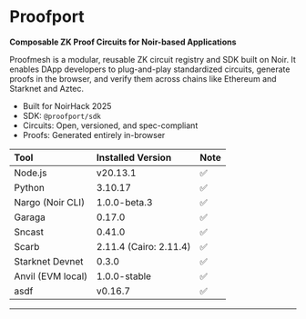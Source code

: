 # Proofport

**Composable ZK Proof Circuits for Noir-based Applications**

Proofmesh is a modular, reusable ZK circuit registry and SDK built on Noir.
It enables DApp developers to plug-and-play standardized circuits, generate proofs in the browser, and verify them across chains like Ethereum and Starknet and Aztec.

- Built for NoirHack 2025  
- SDK: `@proofport/sdk`  
- Circuits: Open, versioned, and spec-compliant  
- Proofs: Generated entirely in-browser

| Tool                | Installed Version  | Note |
|:--------------------|:-------------------|:-----|
| Node.js             | v20.13.1            | ✅  |
| Python              | 3.10.17             | ✅  |
| Nargo (Noir CLI)    | 1.0.0-beta.3        | ✅  |
| Garaga              | 0.17.0              | ✅  |
| Sncast              | 0.41.0              | ✅  |
| Scarb               | 2.11.4 (Cairo: 2.11.4) | ✅  |
| Starknet Devnet     | 0.3.0                | ✅  |
| Anvil (EVM local)   | 1.0.0-stable         | ✅  |
| asdf                | v0.16.7             | ✅  |

---
